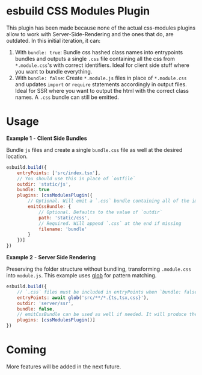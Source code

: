 # esbuild CSS Modules Plugin

This plugin has been made because none of the actual css-modules plugins allow to work with Server-Side-Rendering and the ones that do, are outdated. In this initial iteration, it can:

1. With `bundle: true`: Bundle css hashed class names into entrypoints bundles and outputs a single `.css` file containing all the css from `*.module.css`'s with correct identifiers. Ideal for client side stuff where you want to bundle everything.
2. With `bundle: false`: Create `*.module.js` files in place of `*.module.css` and updates `import` or `require` statements accordingly in output files. Ideal for SSR where you want to output the html with the correct class names. A `.css` bundle can still be emitted.

# Usage
**Example 1** - **Client Side Bundles**

Bundle `js` files and create a single `bundle.css` file as well at the desired location.
```javascript
esbuild.build({
    entryPoints: ['src/index.tsx'],
    // You should use this in place of `outfile`
    outdir: 'static/js',
    bundle: true
    plugins: [cssModulesPlugin({
        // Optional. Will emit a `.css` bundle containing all of the imported css.
        emitCssBundle: {
            // Optional. Defaults to the value of `outdir`
            path: 'static/css',
            // Required. Will append `.css` at the end if missing
            filename: 'bundle'
        }
    })]
})
```
**Example 2** - **Server Side Rendering** 

Preserving the folder structure without bundling, transforming `.module.css` into `module.js`. This example uses [glob](https://www.npmjs.com/package/glob) for pattern matching.
```javascript
esbuild.build({
    // `.css` files must be included in entryPoints when `bundle: false`
    entryPoints: await glob('src/**/*.{ts,tsx,css}'),
    outdir: 'server/ssr',
    bundle: false,
    // emitCssBundle can be used as well if needed. It will produce the same result regardless of `bundle` setting
    plugins: [cssModulesPlugin()]
})
```

# Coming
More features will be added in the next future.
